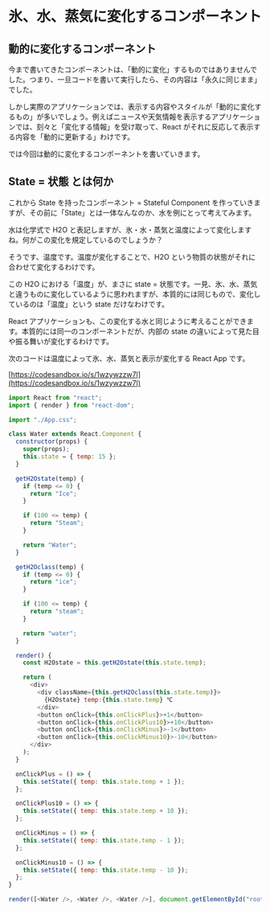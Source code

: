 # 氷、水、蒸気に変化するコンポーネント

## 動的に変化するコンポーネント

今まで書いてきたコンポーネントは、「動的に変化」するものではありませんでした。つまり、一旦コードを書いて実行したら、その内容は「永久に同じまま」でした。

しかし実際のアプリケーションでは、表示する内容やスタイルが「動的に変化するもの」が多いでしょう。例えばニュースや天気情報を表示するアプリケーションでは、刻々と「変化する情報」を受け取って、React がそれに反応して表示する内容を「動的に更新する」わけです。

では今回は動的に変化するコンポーネントを書いていきます。

## State = 状態 とは何か

これから State を持ったコンポーネント = Stateful Component を作っていきますが、その前に「State」とは一体なんなのか、水を例にとって考えてみます。

水は化学式で H2O と表記しますが、氷・水・蒸気と温度によって変化しますね。何がこの変化を規定しているのでしょうか？

そうです、温度です。温度が変化することで、H2O という物質の状態がそれに合わせて変化するわけです。

この H2O における「温度」が、まさに state = 状態です。一見、氷、水、蒸気と違うものに変化しているように思われますが、本質的には同じもので、変化しているのは「温度」という state だけなわけです。

React アプリケーションも、この変化する水と同じように考えることができます。本質的には同一のコンポーネントだが、内部の state の違いによって見た目や振る舞いが変化するわけです。

次のコードは温度によって氷、水、蒸気と表示が変化する React App です。

[https://codesandbox.io/s/1wzywzzw7l](https://codesandbox.io/s/1wzywzzw7l)

```js
import React from "react";
import { render } from "react-dom";

import "./App.css";

class Water extends React.Component {
  constructor(props) {
    super(props);
    this.state = { temp: 15 };
  }

  getH2Ostate(temp) {
    if (temp <= 0) {
      return "Ice";
    }

    if (100 <= temp) {
      return "Steam";
    }

    return "Water";
  }

  getH2Oclass(temp) {
    if (temp <= 0) {
      return "ice";
    }

    if (100 <= temp) {
      return "steam";
    }

    return "water";
  }

  render() {
    const H2Ostate = this.getH2Ostate(this.state.temp);

    return (
      <div>
        <div className={this.getH2Oclass(this.state.temp)}>
          {H2Ostate} temp:{this.state.temp} ℃
        </div>
        <button onClick={this.onClickPlus}>+1</button>
        <button onClick={this.onClickPlus10}>+10</button>
        <button onClick={this.onClickMinus}>-1</button>
        <button onClick={this.onClickMinus10}>-10</button>
      </div>
    );
  }

  onClickPlus = () => {
    this.setState({ temp: this.state.temp + 1 });
  };

  onClickPlus10 = () => {
    this.setState({ temp: this.state.temp + 10 });
  };

  onClickMinus = () => {
    this.setState({ temp: this.state.temp - 1 });
  };

  onClickMinus10 = () => {
    this.setState({ temp: this.state.temp - 10 });
  };
}

render([<Water />, <Water />, <Water />], document.getElementById("root"));

```
